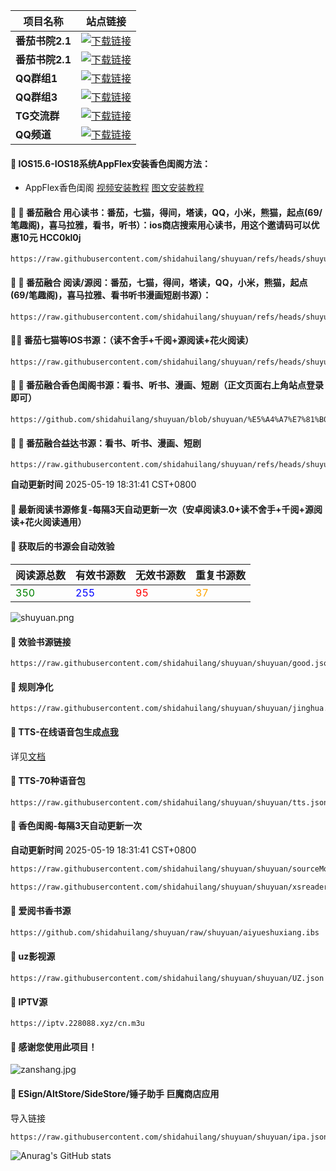 | **项目名称** | **站点链接**                                                                                     |
|--------------|--------------------------------------------------------------------------------------------------|
| **番茄书院2.1** | [![下载链接](https://img.shields.io/badge/下载-链接-blueviolet.svg?logo=hack-the-box)](https://api.doubi.tk) |
| **番茄书院2.1** | [![下载链接](https://img.shields.io/badge/下载-链接-blueviolet.svg?logo=hack-the-box)](https://20.langge.tk) |
| **QQ群组1**   | [![下载链接](https://img.shields.io/badge/下载-链接-blueviolet.svg?logo=hack-the-box)](https://qm.qq.com/q/Bvrs8BPqLY) |
| **QQ群组3**   | [![下载链接](https://img.shields.io/badge/下载-链接-blueviolet.svg?logo=hack-the-box)](https://qm.qq.com/q/BttTuS16GA) |
| **TG交流群** | [![下载链接](https://img.shields.io/badge/下载-链接-blueviolet.svg?logo=hack-the-box)](https://t.me/dahuilang888) |
| **QQ频道** | [![下载链接](https://img.shields.io/badge/下载-链接-blueviolet.svg?logo=hack-the-box)](https://pd.qq.com/s/9r1k2ik49) |

#### 🚩 IOS15.6-IOS18系统AppFlex安装香色闺阁方法：
- AppFlex香色闺阁 [视频安装教程](https://m.bilibili.com/video/BV1Ap5xzeEZp?buvid=XX1513F1A6B023DEA52BDE909C516677A32C6&from_spmid=dt.space-dt.video.0&is_story_h5=false&mid=nAD513qeAumJfcSSsFjeOA%3D%3D&p=1&plat_id=116&share_from=ugc&share_medium=android&share_plat=android&share_session_id=b42fa7ba-e311-4cb1-a99b-f7d12d26f78b&share_source=WEIXIN&share_tag=s_i&spmid=united.player-video-detail.0.0&timestamp=1745238613&unique_k=Gb4G4mV&up_id=275649236) [图文安装教程](https://cloudmantoub.online/89/)
#### 🚩 🍅 番茄融合 用心读书：番茄，七猫，得间，塔读，QQ，小米，熊猫，起点(69/笔趣阁)，喜马拉雅，看书，听书）：ios商店搜索用心读书，用这个邀请码可以优惠10元 HCC0kl0j
```
https://raw.githubusercontent.com/shidahuilang/shuyuan/refs/heads/shuyuan/%E5%A4%A7%E7%81%B0%E7%8B%BC%E8%9E%8D%E5%90%882.0.mrs
```
#### 🚩 🍅 番茄融合 阅读/源阅：番茄，七猫，得间，塔读，QQ，小米，熊猫，起点(69/笔趣阁)，喜马拉雅、看书听书漫画短剧书源）：
```
https://raw.githubusercontent.com/shidahuilang/shuyuan/refs/heads/shuyuan/azyd.json
```
#### 🚩🍅 番茄七猫等IOS书源：（读不舍手+千阅+源阅读+花火阅读）
```
https://raw.githubusercontent.com/shidahuilang/shuyuan/refs/heads/shuyuan/cxyd.json
```
#### 🚩 🍅 番茄融合香色闺阁书源：看书、听书、漫画、短剧（正文页面右上角站点登录即可）
```
https://github.com/shidahuilang/shuyuan/blob/shuyuan/%E5%A4%A7%E7%81%B0%E7%8B%BC%E8%9E%8D%E5%90%882.0.xbs
```
#### 🚩 🍅 番茄融合益达书源：看书、听书、漫画、短剧
```
https://raw.githubusercontent.com/shidahuilang/shuyuan/refs/heads/shuyuan/%E5%A4%A7%E7%81%B0%E7%8B%BC%E7%9B%8A%E8%BE%BE2.0.yds
```

**自动更新时间** 2025-05-19 18:31:41 CST+0800
#### 🚩 最新阅读书源修复-每隔3天自动更新一次（安卓阅读3.0+读不舍手+千阅+源阅读+花火阅读通用）
#### 🚩 获取后的书源会自动效验

<!-- 更新位置开始 -->
| 阅读源总数 | 有效书源数 | 无效书源数 | 重复书源数 |
|------------|------------|------------|--------------|
| <span style="color:green;">350</span> | <span style="color:blue;">255</span> | <span style="color:red;">95</span> | <span style="color:orange;">37</span> |
<!-- 更新位置结束 -->
![shuyuan.png](icons/shuyuan.png)
#### 🚩 效验书源链接
```
https://raw.githubusercontent.com/shidahuilang/shuyuan/shuyuan/good.json
```

#### 🚩 规则净化
```
https://raw.githubusercontent.com/shidahuilang/shuyuan/shuyuan/jinghua.json
```
#### 🚩 TTS-在线语音包生成[点我](https://tts.228088.xyz)
详见[文档](https://github.com/shidahuilang/shuyuan/blob/shuyuan/doc.md)
#### 🚩 TTS-70种语音包
```
https://raw.githubusercontent.com/shidahuilang/shuyuan/shuyuan/tts.json
```

#### 🚩 香色闺阁-每隔3天自动更新一次

**自动更新时间** 2025-05-19 18:31:41 CST+0800
 ``` bash
https://raw.githubusercontent.com/shidahuilang/shuyuan/shuyuan/sourceModelList.xbs
 ``` 
 ``` bash
https://raw.githubusercontent.com/shidahuilang/shuyuan/shuyuan/xsreader/new/resources.txt
 ```
#### 🚩 爱阅书香书源
 ``` bash
https://github.com/shidahuilang/shuyuan/raw/shuyuan/aiyueshuxiang.ibs
 ```
#### 🚩 uz影视源
```
https://raw.githubusercontent.com/shidahuilang/shuyuan/shuyuan/UZ.json
```
#### 🚩 IPTV源
 ```
https://iptv.228088.xyz/cn.m3u
 ```
#### 🚩 感谢您使用此项目！
![zanshang.jpg](icons/zanshang.jpg)

#### 🚩 ESign/AltStore/SideStore/锤子助手 巨魔商店应用
导入链接
```
https://raw.githubusercontent.com/shidahuilang/shuyuan/shuyuan/ipa.json
```

<!-- [![Stargazers over time](https://starchart.cc/shidahuilang/shuyuan.svg)](https://starchart.cc/shidahuilang/shuyuan) -->
![Anurag's GitHub stats](https://github-readme-stats.vercel.app/api?username=shidahuilang&show_icons=true&theme=radical)

